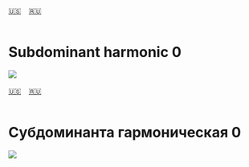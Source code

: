 <span id="en"><a href='#en'>🇺🇸</a> &nbsp;&nbsp;&nbsp;<a href='#ru'>🇷🇺</a> &nbsp;&nbsp;&nbsp;</span><br><br>
# Subdominant harmonic 0

![](https://github.com/stolbitsa/stolbitsa/assets/149964365/38bb4b3b-0cff-4d82-856d-925cb9404d7e)
<br><br>
<span id="ru"><a href='#en'>🇺🇸</a> &nbsp;&nbsp;&nbsp;<a href='#ru'>🇷🇺</a> &nbsp;&nbsp;&nbsp;</span><br><br>
# Субдоминанта гармоническая 0

![](https://github.com/stolbitsa/stolbitsa/assets/149964365/38bb4b3b-0cff-4d82-856d-925cb9404d7e)<br><br>
